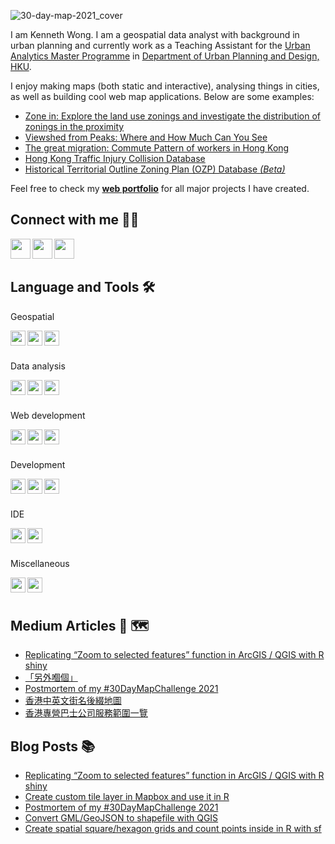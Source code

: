 ![30-day-map-2021_cover](https://user-images.githubusercontent.com/29334677/162561970-cee129eb-7d3e-4b2f-8679-a27baba838fa.jpg)

I am Kenneth Wong. I am a geospatial data analyst with background in urban planning and currently work as a Teaching Assistant for the [Urban Analytics Master Programme](https://www.arch.hku.hk/programmes/upad/master-of-science-in-urban-analytics/) in [Department of Urban Planning and Design, HKU](https://www.arch.hku.hk/programmes_/upad/).

I enjoy making maps (both static and interactive), analysing things in cities, as well as building cool web map applications. Below are some examples:

- [Zone in: Explore the land use zonings and investigate the distribution of zonings in the proximity](https://khwong12.github.io/OZP_buffer_stat/)
- [Viewshed from Peaks: Where and How Much Can You See](https://khwong12.github.io/viewshed-peaks/)
- [The great migration: Commute Pattern of workers in Hong Kong](https://kenneth-12.shinyapps.io/place-of-work-od/)
- [Hong Kong Traffic Injury Collision Database](https://hkdistricts-info.shinyapps.io/trafficcollisions-dev/)
- [Historical Territorial Outline Zoning Plan (OZP) Database *(Beta)*](http://ozpmerged.s3-website.ap-east-1.amazonaws.com/)

Feel free to check my [**web portfolio**](https://kennethwong12.netlify.app/) for all major projects I have created.


## Connect with me 👨‍💻 

[<img align="left" height="32" width="32" src="https://cdn.jsdelivr.net/npm/simple-icons@v5/icons/linkedin.svg" />][LinkedIn]
[<img align="left" height="32" width="32" src="https://cdn.jsdelivr.net/npm/simple-icons@v5/icons/medium.svg" />][Medium]
[<img align="left" height="32" width="32" src="https://cdn.jsdelivr.net/npm/simple-icons@v5/icons/twitter.svg" />][Twitter]

<br />
<br />

## Language and Tools 🛠 

Geospatial

<img align="left" height="24" width="24" src="https://cdn.jsdelivr.net/npm/simple-icons@v5/icons/qgis.svg" />
<img align="left" height="24" width="24" src="https://cdn.jsdelivr.net/npm/simple-icons@v5/icons/leaflet.svg" />
<img align="left" height="24" width="24" src="https://cdn.jsdelivr.net/npm/simple-icons@v5/icons/mapbox.svg" />

<br />
<br />

Data analysis

<img align="left" height="24" width="24" src="https://cdn.jsdelivr.net/npm/simple-icons@v5/icons/r.svg" />
<img align="left" height="24" width="24" src="https://cdn.jsdelivr.net/npm/simple-icons@v5/icons/python.svg" />
<img align="left" height="24" width="24" src="https://cdn.jsdelivr.net/npm/simple-icons@v5/icons/postgresql.svg" />

<br />
<br />

Web development

<img align="left" height="24" width="24" src="https://cdn.jsdelivr.net/npm/simple-icons@v5/icons/javascript.svg" />
<img align="left" height="24" width="24" src="https://cdn.jsdelivr.net/npm/simple-icons@v5/icons/typescript.svg" />
<img align="left" height="24" width="24" src="https://cdn.jsdelivr.net/npm/simple-icons@v5/icons/sass.svg" />

<br />
<br />

Development

<img align="left" height="24" width="24" src="https://cdn.jsdelivr.net/npm/simple-icons@v5/icons/git.svg" />
<img align="left" height="24" width="24" src="https://cdn.jsdelivr.net/npm/simple-icons@v5/icons/docker.svg" />
<img align="left" height="24" width="24" src="https://cdn.jsdelivr.net/npm/simple-icons@v5/icons/amazonaws.svg" />

<br />
<br />

IDE

<img align="left" height="24" width="24" src="https://cdn.jsdelivr.net/npm/simple-icons@v5/icons/rstudio.svg" />
<img align="left" height="24" width="24" src="https://cdn.jsdelivr.net/npm/simple-icons@v5/icons/visualstudiocode.svg" />

<br />
<br />

Miscellaneous

<img align="left" height="24" width="24" src="https://cdn.jsdelivr.net/npm/simple-icons@v5/icons/adobephotoshop.svg" />
<img align="left" height="24" width="24" src="https://cdn.jsdelivr.net/npm/simple-icons@v5/icons/adobeillustrator.svg" />

<br />
<br />

## Medium Articles 📰 🗺️

<!-- MEDIUM:START -->
- [Replicating “Zoom to selected features” function in ArcGIS / QGIS with R shiny](https://khwongk12.medium.com/replicating-zoom-to-selected-features-function-in-arcgis-qgis-with-r-shiny-652b6c714e6f?source=rss-8b55cde22f50------2)
- [「另外嗰個」](https://khwongk12.medium.com/%E5%8F%A6%E5%A4%96%E5%97%B0%E5%80%8B-1ce76a8a390?source=rss-8b55cde22f50------2)
- [Postmortem of my #30DayMapChallenge 2021](https://khwongk12.medium.com/postmortem-of-my-30daymapchallenge-2021-bea278c1f472?source=rss-8b55cde22f50------2)
- [香港中英文街名後綴地圖](https://khwongk12.medium.com/%E9%A6%99%E6%B8%AF%E4%B8%AD%E8%8B%B1%E6%96%87%E8%A1%97%E5%90%8D%E5%BE%8C%E7%B6%B4%E5%9C%B0%E5%9C%96-efdda08d85bc?source=rss-8b55cde22f50------2)
- [香港專營巴士公司服務範圍一覽](https://khwongk12.medium.com/%E9%A6%99%E6%B8%AF%E5%B0%88%E7%87%9F%E5%B7%B4%E5%A3%AB%E5%85%AC%E5%8F%B8%E6%9C%8D%E5%8B%99%E7%AF%84%E5%9C%8D%E4%B8%80%E8%A6%BD-8b2f5a091628?source=rss-8b55cde22f50------2)
<!-- MEDIUM:END -->


## Blog Posts 📚 

<!-- BLOG-POST-LIST:START -->
- [Replicating “Zoom to selected features” function in ArcGIS / QGIS with R shiny](https://urbandatapalette.com/post/2022-05-shiny-zoom-selected-features/)
- [Create custom tile layer in Mapbox and use it in R](https://urbandatapalette.com/post/2022-01-custom-tiles-to-r/)
- [Postmortem of my #30DayMapChallenge 2021](https://urbandatapalette.com/post/2022-01-map-challenge-2021/)
- [Convert GML/GeoJSON to shapefile with QGIS](https://urbandatapalette.com/post/2021-10-convert-spatial-data-qgis/)
- [Create spatial square/hexagon grids and count points inside in R with sf](https://urbandatapalette.com/post/2021-08-tessellation-sf/)
<!-- BLOG-POST-LIST:END -->

[website]: https://kennethwong12.netlify.app/
[Medium]: https://khwongk12.medium.com/
[Twitter]: https://twitter.com/Kenneth_KHW
[LinkedIn]: https://www.linkedin.com/in/kenneth-wong-91b390146
